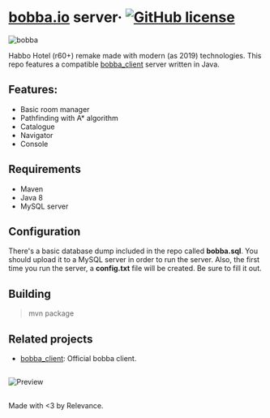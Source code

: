 
# [bobba.io](https://bobba.io/) server&middot; [![GitHub license](https://img.shields.io/badge/license-GNU-blue.svg)](https://github.com/josedn/bobba_client/blob/master/LICENSE)
![bobba](https://i.imgur.com/wGITX22.png)

Habbo Hotel (r60+) remake made with modern (as 2019) technologies.
This repo features a compatible [bobba_client](https://github.com/Josedn/bobba_client) server written in Java.

## Features:
* Basic room manager
* Pathfinding with A* algorithm
* Catalogue
* Navigator
* Console  

## Requirements
* Maven
* Java 8
* MySQL server
  
## Configuration
There's a basic database dump included in the repo called **bobba.sql**. You should upload it to a MySQL server in order to run the server.
Also, the first time you run the server, a **config.txt** file will be created. Be sure to fill it out.

## Building
> mvn package

## Related projects
* [bobba_client](https://github.com/Josedn/bobba_client): Official bobba client.

##
![Preview](https://i.imgur.com/u9RcF7y.png)
##
Made with <3 by Relevance.
